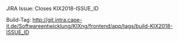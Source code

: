 JIRA Issue: Closes KIX2018-ISSUE_ID

Build-Tag: http://git.intra.cape-it.de/Softwareentwicklung/KIXng/frontend/app/tags/build-KIX2018-ISSUE_ID
